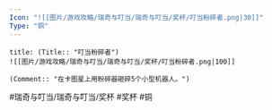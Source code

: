 ```yaml
---
Icon: "![[图片/游戏攻略/瑞奇与叮当/瑞奇与叮当/奖杯/叮当粉碎者.png|30]]"
Type: "铜"
---
```

```ad-common-bronze-trophy
title: (Title:: "叮当粉碎者")
![[图片/游戏攻略/瑞奇与叮当/瑞奇与叮当/奖杯/叮当粉碎者.png|100]]

(Comment:: "在卡图星上用粉碎器砸碎5个小型机器人。")
```

#瑞奇与叮当/瑞奇与叮当/奖杯 #奖杯 #铜
